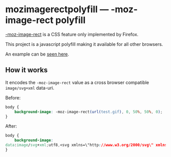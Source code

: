 # mozimagerectpolyfill &mdash; -moz-image-rect polyfill
[-moz-image-rect](https://developer.mozilla.org/en-US/docs/Web/CSS/-moz-image-rect) is a CSS feature only implemented by Firefox.

This project is a javascript polyfill making it available for all other browsers.

An example can be [seen here](https://rawgit.com/orenyomtov/mozimagerectpolyfill/master/examples/simple.html).

## How it works
It encodes the `-moz-image-rect` value as a cross browser compatible `image/svg+xml` data-uri.

Before:
```css
body {
    background-image: -moz-image-rect(url(test.gif), 0, 50%, 50%, 0);
}
```

After:
```css
body {
    background-image: 
data:image/svg+xml;utf8,<svg xmlns=\"http://www.w3.org/2000/svg\" xmlns:xlink=\"http://www.w3.org/1999/xlink\" width=\"400\" height=\"300\"><image x=\"0\" y=\"0\" xlink:href=\"data:image/gif;base64,R0lGOD...snipped...zTIgAAOw==\" /></svg>
}
```

